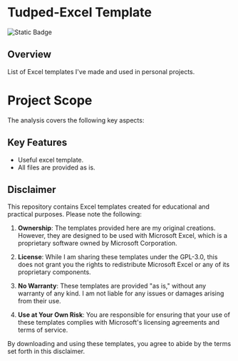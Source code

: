 # Tudped-Excel Template

![Static Badge](https://img.shields.io/badge/Excel-Intermediate-blue)

## Overview
List of Excel templates I've made and used in personal projects.

# Project Scope
The analysis covers the following key aspects:

## Key Features
- Useful excel template.
- All files are provided as is.

## Disclaimer

This repository contains Excel templates created for educational and practical purposes. Please note the following:

1. **Ownership**: The templates provided here are my original creations. However, they are designed to be used with Microsoft Excel, which is a proprietary software owned by Microsoft Corporation.

2. **License**: While I am sharing these templates under the GPL-3.0, this does not grant you the rights to redistribute Microsoft Excel or any of its proprietary components.

3. **No Warranty**: These templates are provided "as is," without any warranty of any kind. I am not liable for any issues or damages arising from their use.

4. **Use at Your Own Risk**: You are responsible for ensuring that your use of these templates complies with Microsoft's licensing agreements and terms of service.

By downloading and using these templates, you agree to abide by the terms set forth in this disclaimer.
